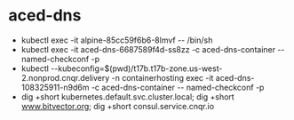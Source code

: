 # aced-dns

* kubectl exec -it alpine-85cc59f6b6-8lmvf -- /bin/sh
* kubectl exec -it aced-dns-6687589f4d-ss8zz -c aced-dns-container -- named-checkconf -p
* kubectl --kubeconfig=$(pwd)/t17b.t17b-zone.us-west-2.nonprod.cnqr.delivery -n containerhosting exec -it aced-dns-108325911-n9d6m -c aced-dns-container -- named-checkconf -p
* dig +short kubernetes.default.svc.cluster.local; dig +short www.bitvector.org; dig +short consul.service.cnqr.io
